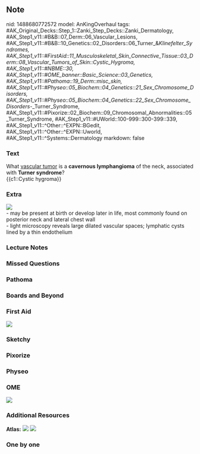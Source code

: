 ## Note
nid: 1488680772572
model: AnKingOverhaul
tags: #AK_Original_Decks::Step_1::Zanki_Step_Decks::Zanki_Dermatology, #AK_Step1_v11::#B&B::07_Derm::06_Vascular_Lesions, #AK_Step1_v11::#B&B::10_Genetics::02_Disorders::06_Turner_&_Klinefelter_Syndromes, #AK_Step1_v11::#FirstAid::11_Musculoskeletal_Skin_Connective_Tissue::03_Derm::08_Vascular_Tumors_of_Skin::Cystic_Hygroma, #AK_Step1_v11::#NBME::30, #AK_Step1_v11::#OME_banner::Basic_Science::03_Genetics, #AK_Step1_v11::#Pathoma::19_Derm::misc_skin, #AK_Step1_v11::#Physeo::05_Biochem::04_Genetics::21_Sex_Chromosome_Disorders, #AK_Step1_v11::#Physeo::05_Biochem::04_Genetics::22_Sex_Chromosome_Disorders_-_Turner_Syndrome, #AK_Step1_v11::#Pixorize::02_Biochem::09_Chromosomal_Abnormalities::05_Turner_Syndrome, #AK_Step1_v11::#UWorld::100-999::300-399::339, #AK_Step1_v11::^Other::^EXPN::BGedit, #AK_Step1_v11::^Other::^EXPN::Uworld, #AK_Step1_v11::^Systems::Dermatology
markdown: false

### Text
<div>
  What <u>vascular tumor</u> is a <b>cavernous lymphangioma</b> of
  the neck, associated with <b>Turner syndrome</b>?
</div>
<div>
  {{c1::Cystic hygroma}}
</div>

### Extra
<img src="paste-629337262915906.jpg">
<div>
  - may be present at birth or develop later in life, most commonly
  found on posterior neck and lateral chest wall
</div>
<div>
  - light microscopy reveals large dilated vascular spaces;
  lymphatic cysts lined by a thin endothelium
</div>

### Lecture Notes


### Missed Questions


### Pathoma


### Boards and Beyond


### First Aid
<img src="tmpCVvwCI.png">

### Sketchy


### Pixorize


### Physeo


### OME
<div class="ome-widget">
  <a href="https://onlinemeded.org/spa/genetics?ref=anki"><img src=
  "_OME_AnkiFlashcards_Topic_4.png"></a>
</div>

### Additional Resources
<b>Atlas:</b> <img src="tmpCaMAyj.png"> <img src="tmpPgvv6M.png">

### One by one

